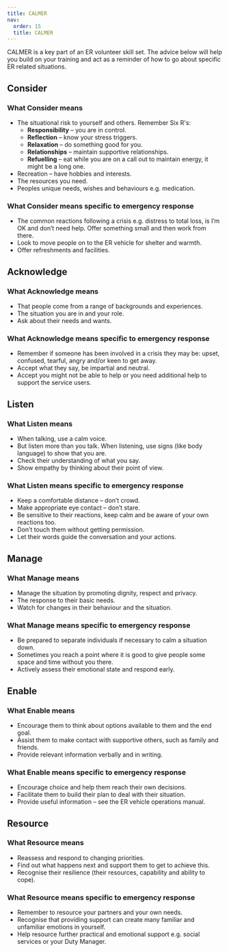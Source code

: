 ```yaml
---
title: CALMER
nav:
  order: 15
  title: CALMER
---
```


CALMER is a key part of an ER volunteer skill set. The advice below will help you build on your training and act as a reminder of how to go about specific ER related situations.

## Consider

### What Consider means

* The situational risk to yourself and others. Remember Six R's:
  * **Responsibility** – you are in control.
  * **Reflection** – know your stress triggers.
  * **Relaxation** – do something good for you.
  * **Relationships** – maintain supportive relationships.
  * **Refuelling** – eat while you are on a call out to maintain energy, it might be a long one.
* Recreation – have hobbies and interests.
* The resources you need.
* Peoples unique needs, wishes and behaviours e.g. medication.

### What Consider means specific to emergency response

* The common reactions following a crisis e.g. distress to total loss, is I’m OK and don’t need help. Offer something small and then work from there.
* Look to move people on to the ER vehicle for shelter and warmth.
* Offer refreshments and facilities.

## Acknowledge

### What Acknowledge means

* That people come from a range of backgrounds and experiences.
* The situation you are in and your role.
* Ask about their needs and wants.

### What Acknowledge means specific to emergency response

* Remember if someone has been involved in a crisis they may be: upset, confused, tearful, angry and/or keen to get away.
* Accept what they say, be impartial and neutral.  
* Accept you might not be able to help or you need additional help to support the service users.

## Listen

### What Listen means

* When talking, use a calm voice.
* But listen more than you talk. When listening, use signs (like body language) to show that you are.
* Check their understanding of what you say.
* Show empathy by thinking about their point of view.

### What Listen means specific to emergency response

* Keep a comfortable distance – don’t crowd.
* Make appropriate eye contact – don’t stare.
* Be sensitive to their reactions, keep calm and be aware of your own reactions too.
* Don’t touch them without getting permission.
* Let their words guide the conversation and your actions.

## Manage

### What Manage means

* Manage the situation by promoting dignity, respect and privacy.
* The response to their basic needs.
* Watch for changes in their behaviour and the situation.

### What Manage means specific to emergency response

* Be prepared to separate individuals if necessary to calm a situation down.
* Sometimes you reach a point where it is good to give people some space and time without you there.
* Actively assess their emotional state and respond early.

## Enable

### What Enable means

* Encourage them to think about options available to them and the end goal.
* Assist them to make contact with supportive others, such as family and friends.
* Provide relevant information verbally and in writing.

### What Enable means specific to emergency response

* Encourage choice and help them reach their own decisions.
* Facilitate them to build their plan to deal with their situation.
* Provide useful information – see the ER vehicle operations manual.

## Resource

### What Resource means

* Reassess and respond to changing priorities.
* Find out what happens next and support them to get to achieve this.
* Recognise their resilience (their resources, capability and ability to cope).

### What Resource means specific to emergency response

* Remember to resource your partners and your own needs.
* Recognise that providing support can create many familiar and unfamiliar emotions in yourself.
* Help resource further practical and emotional support e.g. social services or your Duty Manager.
